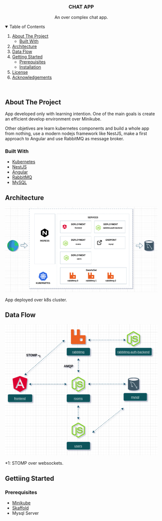 <p align="center">

  <h3 align="center">CHAT APP</h3>

  <p align="center">
    An over complex chat app.
    <br />
  </p>
</p>


<!-- TABLE OF CONTENTS -->
<details open="open">
  <summary>Table of Contents</summary>
  <ol>
    <li>
      <a href="#about-the-project">About The Project</a>
      <ul>
        <li><a href="#built-with">Built With</a></li>
      </ul>
    </li>
    <li><a href="#architecture">Architecture</a></li>
    <li><a href="#data-flow">Data Flow</a></li>
    <li>
      <a href="#getting-started">Getting Started</a>
      <ul>
        <li><a href="#prerequisites">Prerequisites</a></li>
        <li><a href="#installation">Installation</a></li>
      </ul>
    </li>
    <li><a href="#license">License</a></li>
    <li><a href="#acknowledgements">Acknowledgements</a></li>
  </ol>
</details>
<br />


## About The Project


App developed only with learning intention. One of the main goals is create an efficient develop environment over Minikube.

Other objetives are learn kubernetes components and build a whole app from nothing, use a modern nodejs framework like NestJS, make a first approach to Angular and use RabbitMQ as message broker.



### Built With

* [Kubernetes](https://kubernetes.io/)
* [NestJS](https://nestjs.com)
* [Angular](https://angular.io)
* [RabbitMQ](https://rabbitmq.com)
* [MySQL](https://mysql.com)


## Architecture 

![Arch](/images/arch.png)

App deployed over k8s cluster.


## Data Flow

![Arch](/images/flow.png)

*1: STOMP over websockets.


## Gettiing Started

### Prerequisites

* [Minikube](https://github.com/kubernetes/minikube)
* [Skaffold](https://github.com/GoogleContainerTools/skaffold)
* Mysql Server









